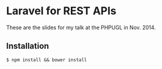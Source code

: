 # Laravel for REST APIs

These are the slides for my talk at the PHPUGL in Nov. 2014.


## Installation

    $ npm install && bower install